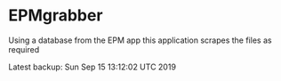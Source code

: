 # EPMgrabber
Using a database from the EPM app this application scrapes the files as required


Latest backup: Sun Sep 15 13:12:02 UTC 2019
